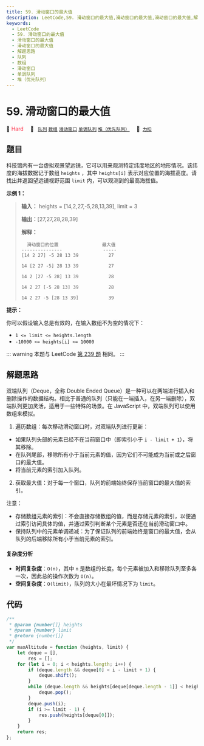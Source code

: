 ```yaml
---
title: 59. 滑动窗口的最大值
description: LeetCode,59. 滑动窗口的最大值,滑动窗口的最大值,滑动窗口的最大值,解题思路,队列,数组,滑动窗口,单调队列,堆（优先队列）
keywords:
  - LeetCode
  - 59. 滑动窗口的最大值
  - 滑动窗口的最大值
  - 滑动窗口的最大值
  - 解题思路
  - 队列
  - 数组
  - 滑动窗口
  - 单调队列
  - 堆（优先队列）
---
```


# 59. 滑动窗口的最大值

🔴 <font color=#ff334b>Hard</font>&emsp; 🔖&ensp; [`队列`](/tag/queue.md) [`数组`](/tag/array.md) [`滑动窗口`](/tag/sliding-window.md) [`单调队列`](/tag/monotonic-queue.md) [`堆（优先队列）`](/tag/heap-priority-queue.md)&emsp; 🔗&ensp;[`力扣`](https://leetcode.cn/problems/hua-dong-chuang-kou-de-zui-da-zhi-lcof)

## 题目

科技馆内有一台虚拟观景望远镜，它可以用来观测特定纬度地区的地形情况。该纬度的海拔数据记于数组 `heights` ，其中 `heights[i]`
表示对应位置的海拔高度。请找出并返回望远镜视野范围 `limit` 内，可以观测到的最高海拔值。

**示例 1：**

> **输入：** heights = [14,2,27,-5,28,13,39], limit = 3
>
> **输出：**[27,27,28,28,39]
>
> **解释：**
>
> ```
>   滑动窗口的位置                最大值
> ---------------               -----
> [14 2 27] -5 28 13 39           27
>
> 14 [2 27 -5] 28 13 39           27
>
> 14 2 [27 -5 28] 13 39           28
>
> 14 2 27 [-5 28 13] 39           28
>
> 14 2 27 -5 [28 13 39]           39
> ```

**提示：**

你可以假设输入总是有效的，在输入数组不为空的情况下：

- `1 <= limit <= heights.length`
- `-10000 <= heights[i] <= 10000`

::: warning
本题与 LeetCode [第 239 题](../problem/0239.md) 相同。
:::

## 解题思路

双端队列（Deque，全称 Double Ended Queue）是一种可以在两端进行插入和删除操作的数据结构。相比于普通的队列（只能在一端插入，在另一端删除），双端队列更加灵活，适用于一些特殊的场景。在 JavaScript 中，双端队列可以使用数组来模拟。

1. 遍历数组：每次移动滑动窗口时，对双端队列进行更新：

- 如果队列头部的元素已经不在当前窗口中（即索引小于 `i - limit + 1`），将其移除。
- 在队列尾部，移除所有小于当前元素的值，因为它们不可能成为当前或之后窗口的最大值。
- 将当前元素的索引加入队列。

2. 获取最大值：对于每一个窗口，队列的前端始终保存当前窗口的最大值的索引。

注意：

- 存储数组元素的索引：不会直接存储数组的值，而是存储元素的索引，以便通过索引访问具体的值，并通过索引判断某个元素是否还在当前滑动窗口中。
- 保持队列中的元素单调递减：为了保证队列的前端始终是窗口的最大值，会从队列的后端移除所有小于当前元素的索引。

#### 复杂度分析

- **时间复杂度**：`O(n)`，其中 `n` 是数组的长度。每个元素被加入和移除队列至多各一次，因此总的操作次数为 `O(n)`。
- **空间复杂度**：`O(limit)`，队列的大小在最坏情况下为 `limit`。

## 代码

```javascript
/**
 * @param {number[]} heights
 * @param {number} limit
 * @return {number[]}
 */
var maxAltitude = function (heights, limit) {
	let deque = [],
		res = [];
	for (let i = 0; i < heights.length; i++) {
		if (deque.length && deque[0] < i - limit + 1) {
			deque.shift();
		}
		while (deque.length && heights[deque[deque.length - 1]] < heights[i]) {
			deque.pop();
		}
		deque.push(i);
		if (i >= limit - 1) {
			res.push(heights[deque[0]]);
		}
	}
	return res;
};
```
